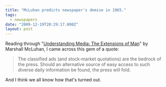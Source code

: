 ```yaml
---
title: "McLuhan predicts newspaper's demise in 1965."
tags:
  - newspapers
date: "2009-12-19T20:29:17.000Z"
layout: post
---
```


Reading through "[Understanding Media: The Extensions of Man][0]" by Marshall McLuhan, I came across this gem of a quote:  

  


>   
> 
> The classified ads (and stock-market quotations) are the bedrock of the press. Should an alternative source of easy access to such diverse daily information be found, the press will fold.  
> 
> 

  

  

And I think we all know how that's turned out.

[0]: http://www.amazon.com/Understanding-Media-Extensions-Marshall-McLuhan/dp/0262631598